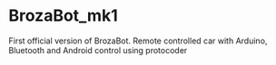 # BrozaBot_mk1
First official version of BrozaBot. Remote controlled car with Arduino, Bluetooth and Android control using protocoder

